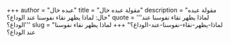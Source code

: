 +++
author = "عبده خال"
title = "مقولة عبده خال"
description = "مقولة عبده خال: لماذا يظهر نقاء نفوسنا عند الوداع؟"
quote = '''لماذا يظهر نقاء نفوسنا عند الوداع؟'''
slug = "لماذا-يظهر-نقاء-نفوسنا-عند-الوداع؟"
+++
لماذا يظهر نقاء نفوسنا عند الوداع؟
